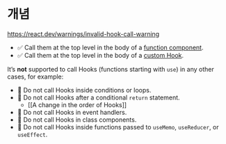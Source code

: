 # 개념
https://react.dev/warnings/invalid-hook-call-warning

- ✅ Call them at the top level in the body of a [function component](https://react.dev/learn/your-first-component).
- ✅ Call them at the top level in the body of a [custom Hook](https://react.dev/learn/reusing-logic-with-custom-hooks).

It’s **not** supported to call Hooks (functions starting with `use`) in any other cases, for example:

- 🔴 Do not call Hooks inside conditions or loops.
- 🔴 Do not call Hooks after a conditional `return` statement.
	- [[A change in the order of Hooks]]
- 🔴 Do not call Hooks in event handlers.
- 🔴 Do not call Hooks in class components.
- 🔴 Do not call Hooks inside functions passed to `useMemo`, `useReducer`, or `useEffect`.

